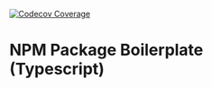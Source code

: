 [![Codecov Coverage](https://img.shields.io/codecov/c/github/caki0915/my-awesome-greeter/coverage.svg?style=flat-square)](https://codecov.io/gh/mewebstudio/npm-package-boilerplate/)

# NPM Package Boilerplate (Typescript)
